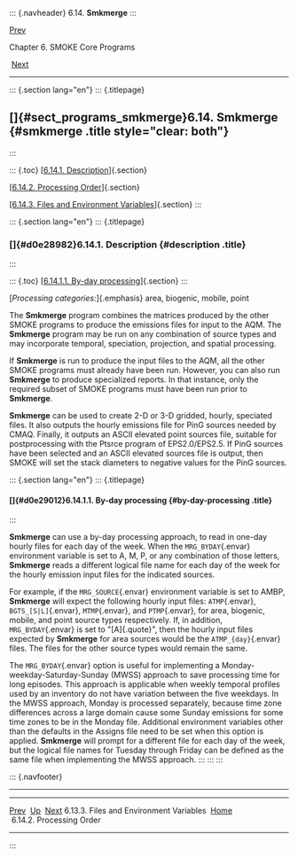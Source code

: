 ::: {.navheader}
6.14. **Smkmerge**
:::

[Prev](ch06s13s03.html) 

Chapter 6. SMOKE Core Programs

 [Next](ch06s14s02.html)

------------------------------------------------------------------------

::: {.section lang="en"}
::: {.titlepage}
<div>

<div>

[]{#sect_programs_smkmerge}6.14. **Smkmerge** {#smkmerge .title style="clear: both"}
---------------------------------------------

</div>

</div>
:::

::: {.toc}
[[6.14.1. Description](ch06s14.html#d0e28982)]{.section}

[[6.14.2. Processing Order](ch06s14s02.html)]{.section}

[[6.14.3. Files and Environment Variables](ch06s14s03.html)]{.section}
:::

::: {.section lang="en"}
::: {.titlepage}
<div>

<div>

### []{#d0e28982}6.14.1. Description {#description .title}

</div>

</div>
:::

::: {.toc}
[[6.14.1.1. By-day processing](ch06s14.html#d0e29012)]{.section}
:::

[*Processing categories:*]{.emphasis} area, biogenic, mobile, point

The **Smkmerge** program combines the matrices produced by the other
SMOKE programs to produce the emissions files for input to the AQM. The
**Smkmerge** program may be run on any combination of source types and
may incorporate temporal, speciation, projection, and spatial
processing.

If **Smkmerge** is run to produce the input files to the AQM, all the
other SMOKE programs must already have been run. However, you can also
run **Smkmerge** to produce specialized reports. In that instance, only
the required subset of SMOKE programs must have been run prior to
**Smkmerge**.

**Smkmerge** can be used to create 2-D or 3-D gridded, hourly, speciated
files. It also outputs the hourly emissions file for PinG sources needed
by CMAQ. Finally, it outputs an ASCII elevated point sources file,
suitable for postprocessing with the Ptsrce program of EPS2.0/EPS2.5. If
PinG sources have been selected and an ASCII elevated sources file is
output, then SMOKE will set the stack diameters to negative values for
the PinG sources.

::: {.section lang="en"}
::: {.titlepage}
<div>

<div>

#### []{#d0e29012}6.14.1.1. By-day processing {#by-day-processing .title}

</div>

</div>
:::

**Smkmerge** can use a by-day processing approach, to read in one-day
hourly files for each day of the week. When the `MRG_BYDAY`{.envar}
environment variable is set to A, M, P, or any combination of those
letters, **Smkmerge** reads a different logical file name for each day
of the week for the hourly emission input files for the indicated
sources.

For example, if the `MRG_SOURCE`{.envar} environment variable is set to
AMBP, **Smkmerge** will expect the following hourly input files:
`ATMP`{.envar}, `BGTS_[S|L]`{.envar}, `MTMP`{.envar}, and
`PTMP`{.envar}, for area, biogenic, mobile, and point source types
respectively. If, in addition, `MRG_BYDAY`{.envar} is set to
"[A]{.quote}", then the hourly input files expected by **Smkmerge** for
area sources would be the `ATMP_{day}`{.envar} files. The files for the
other source types would remain the same.

The `MRG_BYDAY`{.envar} option is useful for implementing a
Monday-weekday-Saturday-Sunday (MWSS) approach to save processing time
for long episodes. This approach is applicable when weekly temporal
profiles used by an inventory do not have variation between the five
weekdays. In the MWSS approach, Monday is processed separately, because
time zone differences across a large domain cause some Sunday emissions
for some time zones to be in the Monday file. Additional environment
variables other than the defaults in the Assigns file need to be set
when this option is applied. **Smkmerge** will prompt for a different
file for each day of the week, but the logical file names for Tuesday
through Friday can be defined as the same file when implementing the
MWSS approach.
:::
:::
:::

::: {.navfooter}

------------------------------------------------------------------------

  ------------------------------------------ -------------------- ---------------------------
  [Prev](ch06s13s03.html)                      [Up](ch06.html)        [Next](ch06s14s02.html)
  6.13.3. Files and Environment Variables     [Home](index.html)     6.14.2. Processing Order
  ------------------------------------------ -------------------- ---------------------------
:::
